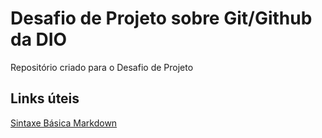 # Desafio de Projeto sobre Git/Github da DIO
Repositório criado para o Desafio de Projeto

## Links úteis
[Sintaxe Básica Markdown](https://www.markdownguide.org/cheat-sheet/)
